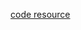 [code resource](https://github.com/NVIDIA-AI-IOT/jetbot/blob/master/notebooks/basic_motion/basic_motion.ipynb)